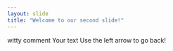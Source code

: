 ```yaml
---
layout: slide
title: "Welcome to our second slide!"
---
```

witty comment
Your text
Use the left arrow to go back!
